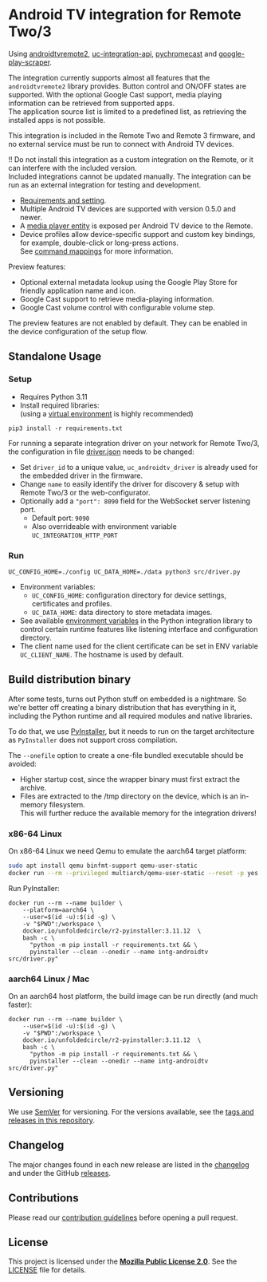 # Android TV integration for Remote Two/3

Using [androidtvremote2](https://github.com/tronikos/androidtvremote2), [uc-integration-api](https://github.com/aitatoi/integration-python-library),
[pychromecast](https://github.com/home-assistant-libs/pychromecast) and [google-play-scraper](https://github.com/JoMingyu/google-play-scraper).

The integration currently supports almost all features that the `androidtvremote2` library provides.
Button control and ON/OFF states are supported. With the optional Google Cast support, media playing information can be 
retrieved from supported apps.  
The application source list is limited to a predefined list, as retrieving the installed apps is not possible.

This integration is included in the Remote Two and Remote 3 firmware, and no external service must be run to connect
with Android TV devices.

‼️ Do not install this integration as a custom integration on the Remote, or it can interfere with the included version.  
Included integrations cannot be updated manually. The integration can be run as an external integration for testing and 
development.


- [Requirements and setting](docs/settings.md).
- Multiple Android TV devices are supported with version 0.5.0 and newer.
- A [media player entity](https://github.com/unfoldedcircle/core-api/blob/main/doc/entities/entity_media_player.md)
  is exposed per Android TV device to the Remote.
- Device profiles allow device-specific support and custom key bindings, for example, double-click or long-press actions.  
  See [command mappings](docs/command_mapping.md) for more information.

Preview features:
- Optional external metadata lookup using the Google Play Store for friendly application name and icon.
- Google Cast support to retrieve media-playing information.
- Google Cast volume control with configurable volume step.

The preview features are not enabled by default. They can be enabled in the device configuration of the setup flow.

## Standalone Usage
### Setup

- Requires Python 3.11
- Install required libraries:  
  (using a [virtual environment](https://docs.python.org/3/library/venv.html) is highly recommended)
```shell
pip3 install -r requirements.txt
```

For running a separate integration driver on your network for Remote Two/3, the configuration in file
[driver.json](driver.json) needs to be changed:

- Set `driver_id` to a unique value, `uc_androidtv_driver` is already used for the embedded driver in the firmware.
- Change `name` to easily identify the driver for discovery & setup  with Remote Two/3 or the web-configurator.
- Optionally add a `"port": 8090` field for the WebSocket server listening port.
  - Default port: `9090`
  - Also overrideable with environment variable `UC_INTEGRATION_HTTP_PORT`

### Run

```shell
UC_CONFIG_HOME=./config UC_DATA_HOME=./data python3 src/driver.py
```

- Environment variables:
  - `UC_CONFIG_HOME`: configuration directory for device settings, certificates and profiles.
  - `UC_DATA_HOME`: data directory to store metadata images.
- See available [environment variables](https://github.com/unfoldedcircle/integration-python-library#environment-variables)
  in the Python integration library to control certain runtime features like listening interface and configuration directory.
- The client name used for the client certificate can be set in ENV variable `UC_CLIENT_NAME`.
  The hostname is used by default. 

## Build distribution binary

After some tests, turns out Python stuff on embedded is a nightmare. So we're better off creating a binary distribution
that has everything in it, including the Python runtime and all required modules and native libraries.

To do that, we use [PyInstaller](https://pyinstaller.org/), but it needs to run on the target architecture as
`PyInstaller` does not support cross compilation.

The `--onefile` option to create a one-file bundled executable should be avoided:
- Higher startup cost, since the wrapper binary must first extract the archive.
- Files are extracted to the /tmp directory on the device, which is an in-memory filesystem.  
  This will further reduce the available memory for the integration drivers! 

### x86-64 Linux

On x86-64 Linux we need Qemu to emulate the aarch64 target platform:
```bash
sudo apt install qemu binfmt-support qemu-user-static
docker run --rm --privileged multiarch/qemu-user-static --reset -p yes
```

Run PyInstaller:
```shell
docker run --rm --name builder \
    --platform=aarch64 \
    --user=$(id -u):$(id -g) \
    -v "$PWD":/workspace \
    docker.io/unfoldedcircle/r2-pyinstaller:3.11.12  \
    bash -c \
      "python -m pip install -r requirements.txt && \
      pyinstaller --clean --onedir --name intg-androidtv src/driver.py"
```

### aarch64 Linux / Mac

On an aarch64 host platform, the build image can be run directly (and much faster):
```shell
docker run --rm --name builder \
    --user=$(id -u):$(id -g) \
    -v "$PWD":/workspace \
    docker.io/unfoldedcircle/r2-pyinstaller:3.11.12  \
    bash -c \
      "python -m pip install -r requirements.txt && \
      pyinstaller --clean --onedir --name intg-androidtv src/driver.py"
```

## Versioning

We use [SemVer](http://semver.org/) for versioning. For the versions available, see the
[tags and releases in this repository](https://github.com/unfoldedcircle/integration-androidtv/releases).

## Changelog

The major changes found in each new release are listed in the [changelog](CHANGELOG.md)
and under the GitHub [releases](https://github.com/unfoldedcircle/integration-androidtv/releases).

## Contributions

Please read our [contribution guidelines](CONTRIBUTING.md) before opening a pull request.

## License

This project is licensed under the [**Mozilla Public License 2.0**](https://choosealicense.com/licenses/mpl-2.0/).
See the [LICENSE](LICENSE) file for details.
